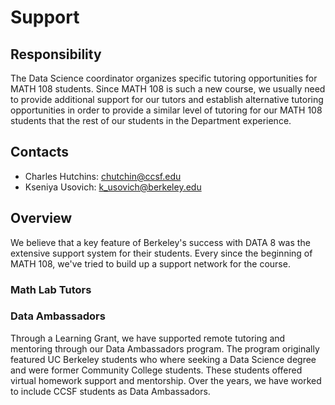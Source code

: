 # Support

## Responsibility
The Data Science coordinator organizes specific tutoring opportunities for MATH 108 students. Since MATH 108 is such a new course, we usually need to provide additional support for our tutors and establish alternative tutoring opportunities in order to provide a similar level of tutoring for our MATH 108 students that the rest of our students in the Department experience.

## Contacts
- Charles Hutchins: chutchin@ccsf.edu
- Kseniya Usovich: k_usovich@berkeley.edu

## Overview
We believe that a key feature of Berkeley's success with DATA 8 was the extensive support system for their students. Every since the beginning of MATH 108, we've tried to build up a support network for the course. 

### Math Lab Tutors

### Data Ambassadors
Through a Learning Grant, we have supported remote tutoring and mentoring through our Data Ambassadors program. The program originally featured UC Berkeley students who where seeking a Data Science degree and were former Community College students. These students offered virtual homework support and mentorship. Over the years, we have worked to include CCSF students as Data Ambassadors.